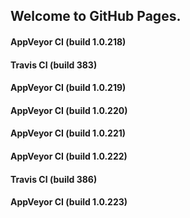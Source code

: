 ## Welcome to GitHub Pages.

#### AppVeyor CI (build 1.0.218)

#### Travis CI (build 383)

#### AppVeyor CI (build 1.0.219)

#### AppVeyor CI (build 1.0.220)

#### AppVeyor CI (build 1.0.221)

#### AppVeyor CI (build 1.0.222)

#### Travis CI (build 386)

#### AppVeyor CI (build 1.0.223)
